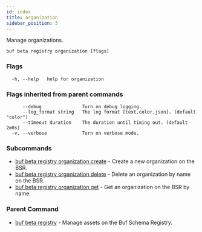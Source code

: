 ```yaml
---
id: index
title: organization
sidebar_position: 3
---
```

Manage organizations.

```
buf beta registry organization [flags]
```

### Flags

```
  -h, --help   help for organization
```

### Flags inherited from parent commands

```
      --debug               Turn on debug logging.
      --log_format string   The log format [text,color,json]. (default "color")
      --timeout duration    The duration until timing out. (default 2m0s)
  -v, --verbose             Turn on verbose mode.
```

### Subcommands

* [buf beta registry organization create](create.md)	 - Create a new organization on the BSR.
* [buf beta registry organization delete](delete.md)	 - Delete an organization by name on the BSR.
* [buf beta registry organization get](get.md)	 - Get an organization on the BSR by name.

### Parent Command

* [buf beta registry](index.md)	 - Manage assets on the Buf Schema Registry.
